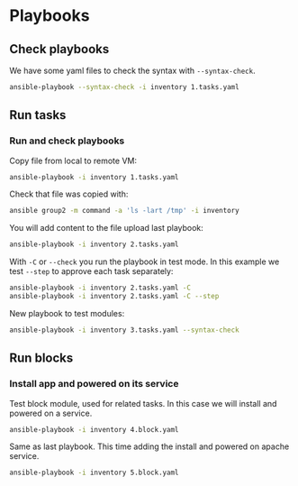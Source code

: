 # Playbooks

## Check playbooks
We have some yaml files to check the syntax with `--syntax-check`.
```sh
ansible-playbook --syntax-check -i inventory 1.tasks.yaml
```

## Run tasks

### Run and check playbooks

Copy file from local to remote VM:
```sh
ansible-playbook -i inventory 1.tasks.yaml
```
Check that file was copied with:
```sh
ansible group2 -m command -a 'ls -lart /tmp' -i inventory
```

You will add content to the file upload last playbook:
```sh
ansible-playbook -i inventory 2.tasks.yaml
```

With `-C` or `--check` you run the playbook in test mode. In this example we test `--step` to approve each task separately:
```sh
ansible-playbook -i inventory 2.tasks.yaml -C
ansible-playbook -i inventory 2.tasks.yaml -C --step
```

New playbook to test modules:
```sh
ansible-playbook -i inventory 3.tasks.yaml --syntax-check
```

## Run blocks

### Install app and powered on its service
Test block module, used for related tasks. In this case we will install and powered on a service.
```sh
ansible-playbook -i inventory 4.block.yaml
```

Same as last playbook. This time adding the install and powered on apache service.
```sh
ansible-playbook -i inventory 5.block.yaml
```


